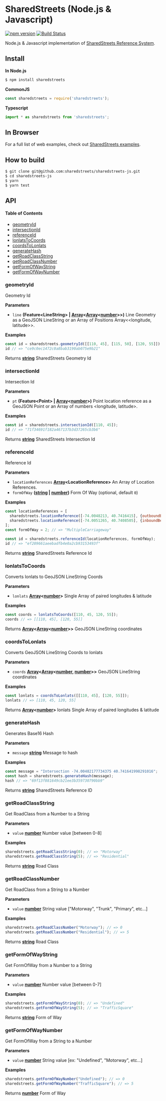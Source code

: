 # SharedStreets (Node.js & Javascript)

[![npm version](https://badge.fury.io/js/sharedstreets.svg)](https://badge.fury.io/js/sharedstreets)
[![Build Status](https://travis-ci.org/sharedstreets/sharedstreets-js.svg?branch=master)](https://travis-ci.org/sharedstreets/sharedstreets-js)

Node.js & Javascript implementation of [SharedStreets Reference System](https://github.com/sharedstreets/sharedstreets-ref-system).

## Install

**In Node.js**

```bash
$ npm install sharedstreets
```

**CommonJS**

```js
const sharedstreets = require('sharedstreets');
```

**Typescript**

```js
import * as sharedstreets from 'sharedstreets';
```

## In Browser

For a full list of web examples, check out [SharedStreets examples](https://github.com/sharedstreets/sharedstreets-examples).

## How to build

```bash
$ git clone git@github.com:sharedstreets/sharedstreets-js.git
$ cd sharedstreets-js
$ yarn
$ yarn test
```

## API

<!-- Generated by documentation.js. Update this documentation by updating the source code. -->

#### Table of Contents

-   [geometryId](#geometryid)
-   [intersectionId](#intersectionid)
-   [referenceId](#referenceid)
-   [lonlatsToCoords](#lonlatstocoords)
-   [coordsToLonlats](#coordstolonlats)
-   [generateHash](#generatehash)
-   [getRoadClassString](#getroadclassstring)
-   [getRoadClassNumber](#getroadclassnumber)
-   [getFormOfWayString](#getformofwaystring)
-   [getFormOfWayNumber](#getformofwaynumber)

### geometryId

Geometry Id

**Parameters**

-   `line` **(Feature&lt;LineString> | [Array](https://developer.mozilla.org/docs/Web/JavaScript/Reference/Global_Objects/Array)&lt;[Array](https://developer.mozilla.org/docs/Web/JavaScript/Reference/Global_Objects/Array)&lt;[number](https://developer.mozilla.org/docs/Web/JavaScript/Reference/Global_Objects/Number)>>)** Line Geometry as a GeoJSON LineString or an Array of Positions Array&lt;&lt;longitude, latitude>>.

**Examples**

```javascript
const id = sharedstreets.geometryId([[110, 45], [115, 50], [120, 55]]);
id // => "ce9c0ec1472c0a8bab3190ab075e9b21"
```

Returns **[string](https://developer.mozilla.org/docs/Web/JavaScript/Reference/Global_Objects/String)** SharedStreets Geometry Id

### intersectionId

Intersection Id

**Parameters**

-   `pt` **(Feature&lt;Point> | [Array](https://developer.mozilla.org/docs/Web/JavaScript/Reference/Global_Objects/Array)&lt;[number](https://developer.mozilla.org/docs/Web/JavaScript/Reference/Global_Objects/Number)>)** Point location reference as a GeoJSON Point or an Array of numbers &lt;longitude, latitude>.

**Examples**

```javascript
const id = sharedstreets.intersectionId([110, 45]);
id // => "71f34691f182a467137b3d37265cb3b6"
```

Returns **[string](https://developer.mozilla.org/docs/Web/JavaScript/Reference/Global_Objects/String)** SharedStreets Intersection Id

### referenceId

Reference Id

**Parameters**

-   `locationReferences` **[Array](https://developer.mozilla.org/docs/Web/JavaScript/Reference/Global_Objects/Array)&lt;LocationReference>** An Array of Location References.
-   `formOfWay` **([string](https://developer.mozilla.org/docs/Web/JavaScript/Reference/Global_Objects/String) \| [number](https://developer.mozilla.org/docs/Web/JavaScript/Reference/Global_Objects/Number))** Form Of Way (optional, default `0`)

**Examples**

```javascript
const locationReferences = [
  sharedstreets.locationReference([-74.0048213, 40.7416415], {outboundBearing: 208, distanceToNextRef: 9279}),
  sharedstreets.locationReference([-74.0051265, 40.7408505], {inboundBearing: 188})
];
const formOfWay = 2; // => "MultipleCarriageway"

const id = sharedstreets.referenceId(locationReferences, formOfWay);
id // => "ef209661aeebadfb4e0a2cb93153493f"
```

Returns **[string](https://developer.mozilla.org/docs/Web/JavaScript/Reference/Global_Objects/String)** SharedStreets Reference Id

### lonlatsToCoords

Converts lonlats to GeoJSON LineString Coords

**Parameters**

-   `lonlats` **[Array](https://developer.mozilla.org/docs/Web/JavaScript/Reference/Global_Objects/Array)&lt;[number](https://developer.mozilla.org/docs/Web/JavaScript/Reference/Global_Objects/Number)>** Single Array of paired longitudes & latitude

**Examples**

```javascript
const coords = lonlatsToCoords([110, 45, 120, 55]);
coords // => [[110, 45], [120, 55]]
```

Returns **[Array](https://developer.mozilla.org/docs/Web/JavaScript/Reference/Global_Objects/Array)&lt;[Array](https://developer.mozilla.org/docs/Web/JavaScript/Reference/Global_Objects/Array)&lt;[number](https://developer.mozilla.org/docs/Web/JavaScript/Reference/Global_Objects/Number)>>** GeoJSON LineString coordinates

### coordsToLonlats

Converts GeoJSON LineString Coords to lonlats

**Parameters**

-   `coords` **[Array](https://developer.mozilla.org/docs/Web/JavaScript/Reference/Global_Objects/Array)&lt;[Array](https://developer.mozilla.org/docs/Web/JavaScript/Reference/Global_Objects/Array)&lt;[number](https://developer.mozilla.org/docs/Web/JavaScript/Reference/Global_Objects/Number), [number](https://developer.mozilla.org/docs/Web/JavaScript/Reference/Global_Objects/Number)>>** GeoJSON LineString coordinates

**Examples**

```javascript
const lonlats = coordsToLonlats([[110, 45], [120, 55]]);
lonlats // => [110, 45, 120, 55]
```

Returns **[Array](https://developer.mozilla.org/docs/Web/JavaScript/Reference/Global_Objects/Array)&lt;[number](https://developer.mozilla.org/docs/Web/JavaScript/Reference/Global_Objects/Number)>** lonlats Single Array of paired longitudes & latitude

### generateHash

Generates Base16 Hash

**Parameters**

-   `message` **[string](https://developer.mozilla.org/docs/Web/JavaScript/Reference/Global_Objects/String)** Message to hash

**Examples**

```javascript
const message = "Intersection -74.00482177734375 40.741641998291016";
const hash = sharedstreets.generateHash(message);
hash // => "69f13f881649cb21ee3b359730790bb9"
```

Returns **[string](https://developer.mozilla.org/docs/Web/JavaScript/Reference/Global_Objects/String)** SharedStreets Reference ID

### getRoadClassString

Get RoadClass from a Number to a String

**Parameters**

-   `value` **[number](https://developer.mozilla.org/docs/Web/JavaScript/Reference/Global_Objects/Number)** Number value [between 0-8]

**Examples**

```javascript
sharedstreets.getRoadClassString(0); // => "Motorway"
sharedstreets.getRoadClassString(5); // => "Residential"
```

Returns **[string](https://developer.mozilla.org/docs/Web/JavaScript/Reference/Global_Objects/String)** Road Class

### getRoadClassNumber

Get RoadClass from a String to a Number

**Parameters**

-   `value` **[number](https://developer.mozilla.org/docs/Web/JavaScript/Reference/Global_Objects/Number)** String value ["Motorway", "Trunk", "Primary", etc...]

**Examples**

```javascript
sharedstreets.getRoadClassNumber("Motorway"); // => 0
sharedstreets.getRoadClassNumber("Residential"); // => 5
```

Returns **[string](https://developer.mozilla.org/docs/Web/JavaScript/Reference/Global_Objects/String)** Road Class

### getFormOfWayString

Get FormOfWay from a Number to a String

**Parameters**

-   `value` **[number](https://developer.mozilla.org/docs/Web/JavaScript/Reference/Global_Objects/Number)** Number value [between 0-7]

**Examples**

```javascript
sharedstreets.getFormOfWayString(0); // => "Undefined"
sharedstreets.getFormOfWayString(5); // => "TrafficSquare"
```

Returns **[string](https://developer.mozilla.org/docs/Web/JavaScript/Reference/Global_Objects/String)** Form of Way

### getFormOfWayNumber

Get FormOfWay from a String to a Number

**Parameters**

-   `value` **[number](https://developer.mozilla.org/docs/Web/JavaScript/Reference/Global_Objects/Number)** String value [ex: "Undefined", "Motorway", etc...]

**Examples**

```javascript
sharedstreets.getFormOfWayNumber("Undefined"); // => 0
sharedstreets.getFormOfWayNumber("TrafficSquare"); // => 5
```

Returns **[number](https://developer.mozilla.org/docs/Web/JavaScript/Reference/Global_Objects/Number)** Form of Way
